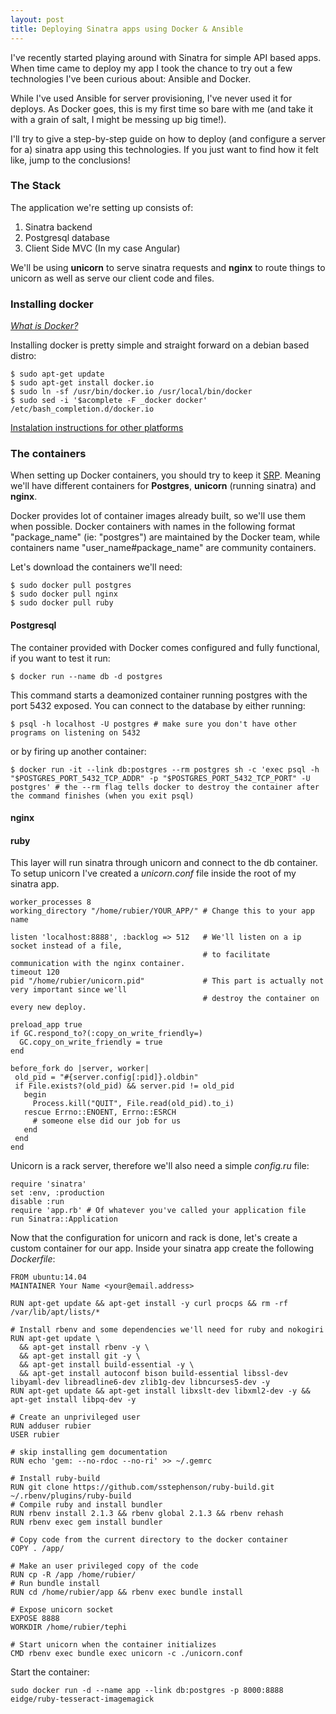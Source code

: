```yaml
---
layout: post
title: Deploying Sinatra apps using Docker & Ansible
---
```


I've recently started playing around with Sinatra for simple API based apps. When time came to deploy my app I took the chance to try out a few technologies I've been curious about: Ansible and Docker.

While I've used Ansible for server provisioning, I've never used it for deploys. As Docker goes, this is my first time so bare with me (and take it with a grain of salt, I might be messing up big time!).

I'll try to give a step-by-step guide on how to deploy (and configure a server for a) sinatra app using this technologies. If you just want to find how it felt like, jump to the conclusions!

### The Stack

The application we're setting up consists of:

1. Sinatra backend
2. Postgresql database
3. Client Side MVC (In my case Angular)

We'll be using **unicorn** to serve sinatra requests and **nginx** to route things to unicorn as well as serve our client code and files. 

### Installing docker

*[What is Docker?](https://www.docker.com/whatisdocker/)*

Installing docker is pretty simple and straight forward on a debian based distro:

```
$ sudo apt-get update
$ sudo apt-get install docker.io
$ sudo ln -sf /usr/bin/docker.io /usr/local/bin/docker
$ sudo sed -i '$acomplete -F _docker docker' /etc/bash_completion.d/docker.io
```

[Instalation instructions for other platforms](http://docs.docker.com/installation/)

### The containers

When setting up Docker containers, you should try to keep it [SRP](http://en.wikipedia.org/wiki/Single_responsibility_principle). Meaning we'll have different containers for **Postgres**, **unicorn** (running sinatra) and **nginx**.

Docker provides lot of container images already built, so we'll use them when possible. Docker containers with names in the following format "package_name" (ie: "postgres") are maintained by the Docker team, while containers name "user_name#package_name" are community containers.

Let's download the containers we'll need:

```
$ sudo docker pull postgres
$ sudo docker pull nginx
$ sudo docker pull ruby
```

#### Postgresql

The container provided with Docker comes configured and fully functional, if you want to test it run:

```
$ docker run --name db -d postgres
```

This command starts a deamonized container running postgres with the port 5432 exposed. You can connect to the database by either running:

```
$ psql -h localhost -U postgres # make sure you don't have other programs on listening on 5432
```

or by firing up another container:

```
$ docker run -it --link db:postgres --rm postgres sh -c 'exec psql -h "$POSTGRES_PORT_5432_TCP_ADDR" -p "$POSTGRES_PORT_5432_TCP_PORT" -U postgres' # the --rm flag tells docker to destroy the container after the command finishes (when you exit psql)
```

#### nginx
#### ruby

This layer will run sinatra through unicorn and connect to the db container. To setup unicorn I've created a *unicorn.conf* file inside the root of my sinatra app.

```
worker_processes 8
working_directory "/home/rubier/YOUR_APP/" # Change this to your app name

listen 'localhost:8888', :backlog => 512   # We'll listen on a ip socket instead of a file,
                                           # to facilitate communication with the nginx container.
timeout 120
pid "/home/rubier/unicorn.pid"             # This part is actually not very important since we'll
                                           # destroy the container on every new deploy.

preload_app true
if GC.respond_to?(:copy_on_write_friendly=)
  GC.copy_on_write_friendly = true
end

before_fork do |server, worker|
 old_pid = "#{server.config[:pid]}.oldbin"
 if File.exists?(old_pid) && server.pid != old_pid
   begin
     Process.kill("QUIT", File.read(old_pid).to_i)
   rescue Errno::ENOENT, Errno::ESRCH
     # someone else did our job for us
   end
 end
end
```

Unicorn is a rack server, therefore we'll also need a simple *config.ru* file:

```
require 'sinatra'
set :env, :production
disable :run
require 'app.rb' # Of whatever you've called your application file
run Sinatra::Application
```

Now that the configuration for unicorn and rack is done, let's create a custom container for our app. Inside your sinatra app create the following *Dockerfile*:

```
FROM ubuntu:14.04
MAINTAINER Your Name <your@email.address>

RUN apt-get update && apt-get install -y curl procps && rm -rf /var/lib/apt/lists/*

# Install rbenv and some dependencies we'll need for ruby and nokogiri
RUN apt-get update \
  && apt-get install rbenv -y \
  && apt-get install git -y \
  && apt-get install build-essential -y \
  && apt-get install autoconf bison build-essential libssl-dev libyaml-dev libreadline6-dev zlib1g-dev libncurses5-dev -y
RUN apt-get update && apt-get install libxslt-dev libxml2-dev -y && apt-get install libpq-dev -y

# Create an unprivileged user
RUN adduser rubier
USER rubier

# skip installing gem documentation
RUN echo 'gem: --no-rdoc --no-ri' >> ~/.gemrc

# Install ruby-build
RUN git clone https://github.com/sstephenson/ruby-build.git ~/.rbenv/plugins/ruby-build
# Compile ruby and install bundler
RUN rbenv install 2.1.3 && rbenv global 2.1.3 && rbenv rehash
RUN rbenv exec gem install bundler

# Copy code from the current directory to the docker container
COPY . /app/

# Make an user privileged copy of the code
RUN cp -R /app /home/rubier/
# Run bundle install
RUN cd /home/rubier/app && rbenv exec bundle install

# Expose unicorn socket
EXPOSE 8888
WORKDIR /home/rubier/tephi

# Start unicorn when the container initializes
CMD rbenv exec bundle exec unicorn -c ./unicorn.conf
```

Start the container:

```
sudo docker run -d --name app --link db:postgres -p 8000:8888 eidge/ruby-tesseract-imagemagick
```



